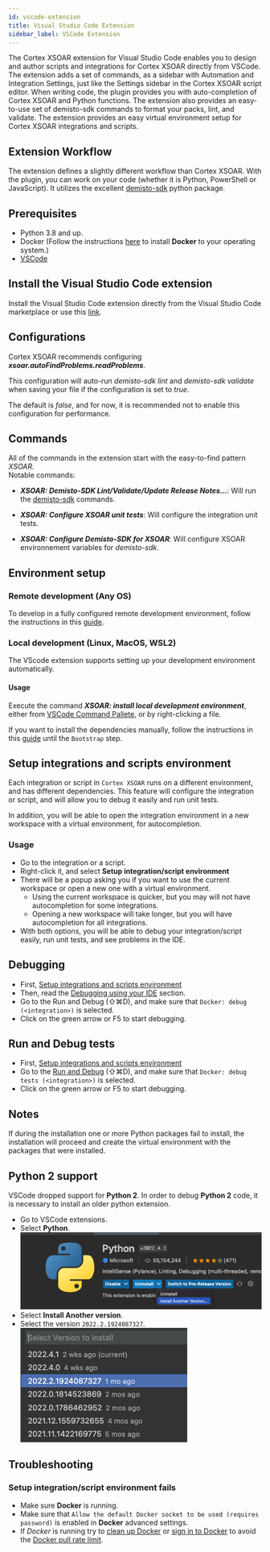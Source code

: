 ```yaml
---
id: vscode-extension
title: Visual Studio Code Extension
sidebar_label: VSCode Extension
---
```


The Cortex XSOAR extension for Visual Studio Code enables you to design and author scripts and integrations for Cortex XSOAR directly from VSCode. The extension adds a set of commands, as a sidebar with Automation and Integration Settings, just like the Settings sidebar in the Cortex XSOAR script editor. When writing code, the plugin provides you with auto-completion of Cortex XSOAR and Python functions.
The extension also provides an easy-to-use set of demisto-sdk commands to format your packs, lint, and validate.
The extension provides an easy virtual environment setup for Cortex XSOAR integrations and scripts.

## Extension Workflow

The extension defines a slightly different workflow than Cortex XSOAR. With the plugin, you can work on your code (whether it is Python, PowerShell or JavaScript).
It utilizes the excellent [demisto-sdk](./demisto-sdk) python package.

## Prerequisites

- Python 3.8 and up.
- Docker (Follow the instructions [here](https://code.visualstudio.com/docs/remote/containers#_installation) to install **Docker** to your operating system.)
- [VSCode](https://code.visualstudio.com/Download)

## Install the Visual Studio Code extension

Install the Visual Studio Code extension directly from the Visual Studio Code marketplace or use this [link](https://marketplace.visualstudio.com/items?itemName=CortexXSOARext.xsoar).

## Configurations

Cortex XSOAR recommends configuring **_xsoar.autoFindProblems.readProblems_**.

This configuration will auto-run _demisto-sdk lint_ and _demisto-sdk validate_ when saving your file if the configuration is set to _true_.

The default is _false_, and for now, it is recommended not to enable this configuration for performance.

## Commands

All of the commands in the extension start with the easy-to-find pattern _XSOAR_.  
Notable commands:

- **_XSOAR: Demisto-SDK Lint/Validate/Update Release Notes..._**: Will run the [demisto-sdk](https://github.com/demisto/demisto-sdk/) commands.

- **_XSOAR: Configure XSOAR unit tests_**: Will configure the integration unit tests.

- **_XSOAR: Configure Demisto-SDK for XSOAR_**: Will configure XSOAR environnement variables for _demisto-sdk_.

## Environment setup

### Remote development (Any OS)

To develop in a fully configured remote development environment, follow the instructions in this [guide](./../tutorials/tut-setup-dev-remote.md).

### Local development (Linux, MacOS, WSL2)

The VScode extension supports setting up your development environment automatically.

#### Usage

Execute the command **_XSOAR: install local development environment_**, either from [VSCode Command Pallete](https://code.visualstudio.com/docs/getstarted/userinterface#_command-palette), or by right-clicking a file.

If you want to install the dependencies manually, follow the instructions in this [guide](./dev-setup.md#option-3-manual-setup) until the `Bootstrap` step.

## Setup integrations and scripts environment

Each integration or script in `Cortex XSOAR` runs on a different environment, and has different dependencies.
This feature will configure the integration or script, and will allow you to debug it easily and run unit tests.

In addition, you will be able to open the integration environment in a new workspace with a virtual environment, for autocompletion.

### Usage

- Go to the integration or a script.
- Right-click it, and select **Setup integration/script environment**
- There will be a popup asking you if you want to use the current workspace or open a new one with a virtual environment.
  - Using the current workspace is quicker, but you may will not have autocompletion for some integrations.
  - Opening a new workspace will take longer, but you will have autocompletion for all integrations.
- With both options, you will be able to debug your integration/script easily, run unit tests, and see problems in the IDE.

## Debugging

- First, [Setup integrations and scripts environment](#setup-integrations-and-scripts-environment)
- Then, read the [Debugging using your IDE](../integrations/debugging#Debugging%20using%20your%20IDE) section.
- Go to the Run and Debug (⇧⌘D), and make sure that `Docker: debug (<integration>)` is selected.
- Click on the green arrow or F5 to start debugging.

## Run and Debug tests

- First, [Setup integrations and scripts environment](#setup-integrations-and-scripts-environment)
- Go to the [Run and Debug](https://code.visualstudio.com/docs/editor/debugging#_run-and-debug-view) (⇧⌘D), and make sure that `Docker: debug tests (<integration>)` is selected.
- Click on the green arrow or F5 to start debugging.

## Notes

If during the installation one or more Python packages fail to install, the installation will proceed and create the virtual environment with the packages that were installed.

## Python 2 support

VSCode dropped support for **Python 2**.
In order to debug **Python 2** code, it is necessary to install an older python extension.

- Go to VSCode extensions.
- Select **Python**.
  ![Python](https://github.com/demisto/vscode-extension/raw/master/documentation/changelog/0.2.0/python2_1.png)
- Select **Install Another version**.
- Select the version `2022.2.1924087327`.
  ![Version](https://github.com/demisto/vscode-extension/raw/master/documentation/changelog/0.2.0/python2_2.png)

## Troubleshooting

### **Setup integration/script environment** fails

* Make sure **Docker** is running.
* Make sure that `Allow the default Docker socket to be used (requires password)` is enabled in **Docker** advanced settings.
* If _Docker_ is running try to [clean up Docker](https://docs.docker.com/config/pruning/) or [sign in to Docker](https://www.docker.com/blog/seamless-sign-in-with-docker-desktop-4-4-2/) to avoid the [Docker pull rate limit](https://docs.docker.com/docker-hub/download-rate-limit/#:~:text=Pull%20rates%20limits%20are%20based,to%205000%20pulls%20per%20day.).
